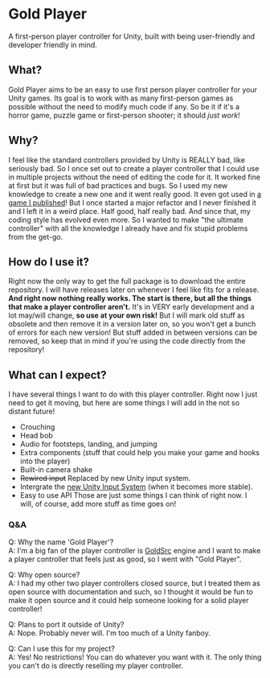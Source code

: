 # Gold Player
A first-person player controller for Unity, built with being user-friendly and developer friendly in mind.

## What?
Gold Player aims to be an easy to use first person player controller for your Unity games. Its goal is to work with as many first-person games as possible without the need to modify much code if any. So be it if it's a horror game, puzzle game or first-person shooter; it should *just work*!

## Why?
I feel like the standard controllers provided by Unity is REALLY bad, like seriously bad. So I once set out to create a player controller that I could use in multiple projects without the need of editing the code for it. It worked fine at first but it was full of bad practices and bugs. So I used my new knowledge to create a new one and it went really good. It even got used in [a game I published](https://hertzole.itch.io/jumps)! But I once started a major refactor and I never finished it and I left it in a weird place. Half good, half really bad. And since that, my coding style has evolved even more. So I wanted to make "the ultimate controller" with all the knowledge I already have and fix stupid problems from the get-go. 

## How do I use it?
Right now the only way to get the full package is to download the entire repository. I will have releases later on whenever I feel like fits for a release. __And right now nothing really works. The start is there, but all the things that make a player controller aren't.__ It's in VERY early development and a lot may/will change, __so use at your own risk!__ But I will mark old stuff as obsolete and then remove it in a version later on, so you won't get a bunch of errors for each new version! But stuff added in between versions can be removed, so keep that in mind if you're using the code directly from the repository! 

## What can I expect?
I have several things I want to do with this player controller. Right now I just need to get it moving, but here are some things I will add in the not so distant future!
- Crouching
- Head bob
- Audio for footsteps, landing, and jumping
- Extra components (stuff that could help you make your game and hooks into the player)
- Built-in camera shake
- ~~Rewired input~~ Replaced by new Unity input system.
- Intergrate the [new Unity Input System](https://github.com/Unity-Technologies/InputSystem) (when it becomes more stable).
- Easy to use API
Those are just some things I can think of right now. I will, of course, add more stuff as time goes on!

### Q&A
Q: Why the name 'Gold Player'?  
A: I'm a big fan of the player controller is [GoldSrc](https://en.wikipedia.org/wiki/GoldSrc) engine and I want to make a player controller that feels just as good, so I went with "Gold Player".

Q: Why open source?  
A: I had my other two player controllers closed source, but I treated them as open source with documentation and such, so I thought it would be fun to make it open source and it could help someone looking for a solid player controller!

Q: Plans to port it outside of Unity?  
A: Nope. Probably never will. I'm too much of a Unity fanboy.

Q: Can I use this for my project?  
A: Yes! No restrictions! You can do whatever you want with it. The only thing you can't do is directly reselling my player controller. 

